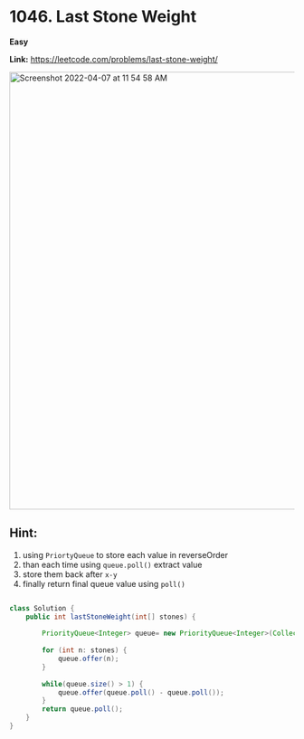 # 1046. Last Stone Weight

**Easy**

**Link:** https://leetcode.com/problems/last-stone-weight/


<img width="774" alt="Screenshot 2022-04-07 at 11 54 58 AM" src="https://user-images.githubusercontent.com/37359804/162117023-5dc11616-cbb8-45de-acaf-e4e8d1e1cd2b.png">


## Hint: 
1. using `PriortyQueue` to store each value in reverseOrder
2. than each time using `queue.poll()` extract value
3. store them back after `x-y` 
4. finally return final queue value using `poll()`


```java

class Solution {
    public int lastStoneWeight(int[] stones) {
        
        PriorityQueue<Integer> queue= new PriorityQueue<Integer>(Collections.reverseOrder());
        
        for (int n: stones) {
            queue.offer(n);
        }
        
        while(queue.size() > 1) {
            queue.offer(queue.poll() - queue.poll());
        }
        return queue.poll();
    }
}

```